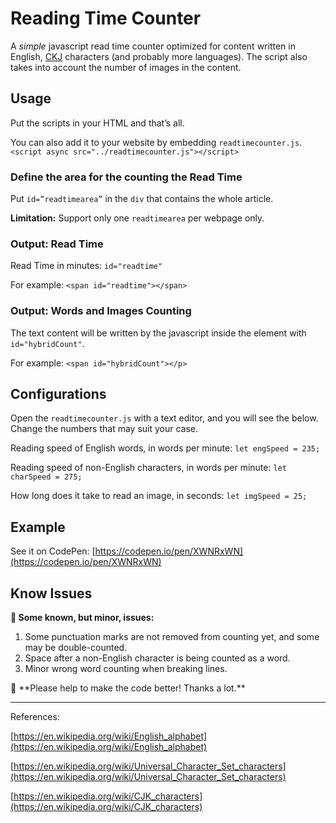 # Reading Time Counter

A *simple* javascript read time counter optimized for content written in English, [CKJ](https://en.wikipedia.org/wiki/CJK_characters) characters (and probably more languages). The script also takes into account the number of images in the content.

## Usage

Put the scripts in your HTML and that’s all.

You can also add it to your website by embedding `readtimecounter.js`.
`<script async src="../readtimecounter.js"></script>`

### Define the area for the counting the Read Time

Put `id=”readtimearea”` in the `div` that contains the whole article.

**Limitation:** Support only one `readtimearea` per webpage only.

### Output: Read Time

Read Time in minutes: `id="readtime"` 

For example: `<span id="readtime"></span>`

### Output: Words and Images Counting

The text content will be written by the javascript inside the element with `id="hybridCount"`.

For example: `<span id="hybridCount"></p>`

## Configurations

Open the `readtimecounter.js` with a text editor, and you will see the below. Change the numbers that may suit your case.

Reading speed of English words, in words per minute:
`let engSpeed = 235;`

Reading speed of non-English characters, in words per minute:
`let charSpeed = 275;`

How long does it take to read an image, in seconds:
`let imgSpeed = 25;`

## Example

See it on CodePen: [https://codepen.io/pen/XWNRxWN](https://codepen.io/pen/XWNRxWN)

## Know Issues

**👾 Some known, but minor, issues:**

1. Some punctuation marks are not removed from counting yet, and some may be double-counted.
2. Space after a non-English character is being counted as a word.
3. Minor wrong word counting when breaking lines.

<aside>
📣 **Please help to make the code better! Thanks a lot.**

</aside>

---

References:

[https://en.wikipedia.org/wiki/English_alphabet](https://en.wikipedia.org/wiki/English_alphabet)

[https://en.wikipedia.org/wiki/Universal_Character_Set_characters](https://en.wikipedia.org/wiki/Universal_Character_Set_characters)

[https://en.wikipedia.org/wiki/CJK_characters](https://en.wikipedia.org/wiki/CJK_characters)